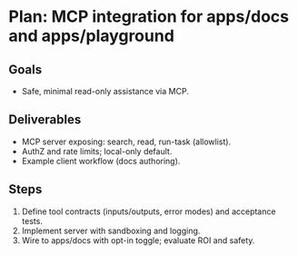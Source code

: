 # Plan: MCP integration for apps/docs and apps/playground

## Goals

- Safe, minimal read-only assistance via MCP.

## Deliverables

- MCP server exposing: search, read, run-task (allowlist).
- AuthZ and rate limits; local-only default.
- Example client workflow (docs authoring).

## Steps

1. Define tool contracts (inputs/outputs, error modes) and acceptance tests.
2. Implement server with sandboxing and logging.
3. Wire to apps/docs with opt-in toggle; evaluate ROI and safety.
